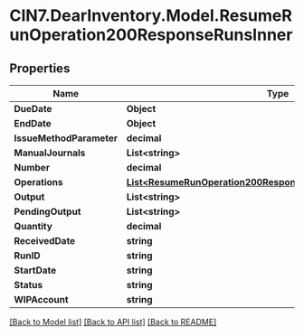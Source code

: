 # CIN7.DearInventory.Model.ResumeRunOperation200ResponseRunsInner

## Properties

| Name                     | Type                                                                                                                              | Description | Notes      |
| ------------------------ | --------------------------------------------------------------------------------------------------------------------------------- | ----------- | ---------- |
| **DueDate**              | **Object**                                                                                                                        |             | [optional] |
| **EndDate**              | **Object**                                                                                                                        |             | [optional] |
| **IssueMethodParameter** | **decimal**                                                                                                                       |             | [optional] |
| **ManualJournals**       | **List&lt;string&gt;**                                                                                                            |             | [optional] |
| **Number**               | **decimal**                                                                                                                       |             | [optional] |
| **Operations**           | [**List&lt;ResumeRunOperation200ResponseRunsInnerOperationsInner&gt;**](ResumeRunOperation200ResponseRunsInnerOperationsInner.md) |             | [optional] |
| **Output**               | **List&lt;string&gt;**                                                                                                            |             | [optional] |
| **PendingOutput**        | **List&lt;string&gt;**                                                                                                            |             | [optional] |
| **Quantity**             | **decimal**                                                                                                                       |             | [optional] |
| **ReceivedDate**         | **string**                                                                                                                        |             | [optional] |
| **RunID**                | **string**                                                                                                                        |             | [optional] |
| **StartDate**            | **string**                                                                                                                        |             | [optional] |
| **Status**               | **string**                                                                                                                        |             | [optional] |
| **WIPAccount**           | **string**                                                                                                                        |             | [optional] |

[[Back to Model list]](../README.md#documentation-for-models) [[Back to API list]](../README.md#documentation-for-api-endpoints) [[Back to README]](../README.md)
